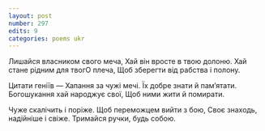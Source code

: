 ```yaml
---
layout: post
number: 297
edits: 9
categories: poems ukr
---
```


Лишайся власником свого меча,
Хай він вросте в твою долоню.
Хай стане рідним для твогО плеча,
Щоб зберегти від рабства і полону.

Цитати геніїв —
Хапання за чужі мечі.
Їх добре знати й памʼятати.
Богошукання хай народжує свої,
Щоб ними жити й помирати.

Чуже скалічить і поріже.
Щоб переможцем вийти з бою,
Своє знаходь, надійніше і свіже.
Тримайся ручки, будь собою.
